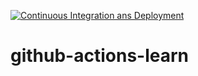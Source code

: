 [![Continuous Integration ans Deployment](https://github.com/matieydjato/github-actions-learn/actions/workflows/ci-cd.yaml/badge.svg)](https://github.com/matieydjato/github-actions-learn/actions/workflows/ci-cd.yaml)

# github-actions-learn
